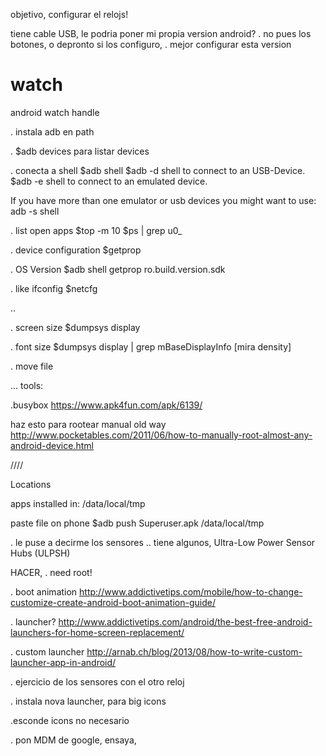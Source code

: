 objetivo, configurar el relojs!

tiene cable USB,
le podria poner mi propia version android?
. no pues los botones, o depronto si los configuro, 
. mejor configurar esta version


# watch
android watch handle

. instala adb en path

. $adb devices 
  para listar devices

. conecta a shell
$adb shell
$adb -d shell to connect to an USB-Device.
$adb -e shell to connect to an emulated device.

If you have more than one emulator or usb devices you might want to use: adb -s <DEVICE> shell

. list open apps
$top -m 10
$ps | grep u0_

. device configuration
$getprop

. OS Version
$adb shell getprop ro.build.version.sdk

. like ifconfig
$netcfg

..

. screen size
$dumpsys display

. font size
$dumpsys display | grep mBaseDisplayInfo  [mira density]


. move file


...
tools:

.busybox
https://www.apk4fun.com/apk/6139/


haz esto para rootear manual
old way
http://www.pocketables.com/2011/06/how-to-manually-root-almost-any-android-device.html


////

Locations

apps installed in:
/data/local/tmp


paste file on phone
$adb push Superuser.apk /data/local/tmp

. le puse a decirme los sensores
.. tiene algunos,
Ultra-Low Power   Sensor Hubs (ULPSH)



HACER,
. need root!

. boot animation
http://www.addictivetips.com/mobile/how-to-change-customize-create-android-boot-animation-guide/

. launcher?
http://www.addictivetips.com/android/the-best-free-android-launchers-for-home-screen-replacement/

. custom launcher
http://arnab.ch/blog/2013/08/how-to-write-custom-launcher-app-in-android/

. ejercicio de los sensores con el otro reloj

. instala 
nova launcher, para big icons

.esconde icons no necesario

. pon MDM de google, ensaya,



